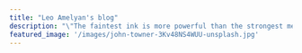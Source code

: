 ```yaml
---
title: "Leo Amelyan's blog"
description: "\"The faintest ink is more powerful than the strongest memory.\" ~ Chinese Proverb"
featured_image: '/images/john-towner-3Kv48NS4WUU-unsplash.jpg'
---
```

